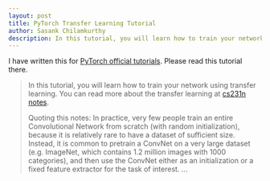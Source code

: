```yaml
---
layout: post
title: PyTorch Transfer Learning Tutorial
author: Sasank Chilamkurthy
description: In this tutorial, you will learn how to train your network using transfer learning. You can read more about the transfer learning at cs231n notes.
---
```


I have written this for [PyTorch official tutorials](http://pytorch.org/tutorials/beginner/transfer_learning_tutorial.html). Please read this tutorial there.


> In this tutorial, you will learn how to train your network using transfer learning. You can read more about the transfer learning at [cs231n notes](http://cs231n.github.io/transfer-learning/).
>
> Quoting this notes:
> In practice, very few people train an entire Convolutional Network from scratch (with random initialization), because it is relatively rare to have a dataset of sufficient size. Instead, it is common to pretrain a ConvNet on a very large dataset (e.g. ImageNet, which contains 1.2 million images with 1000 categories), and then use the ConvNet either as an initialization or a fixed feature extractor for the task of interest.
> ...
